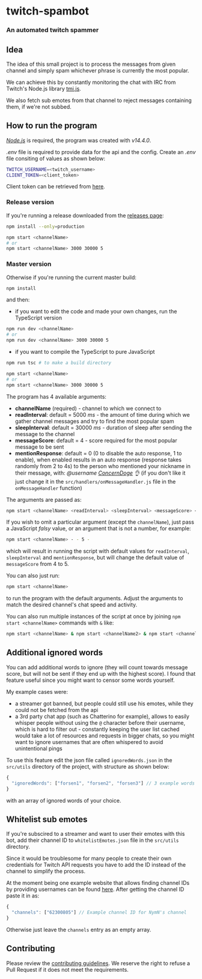 # twitch-spambot

### An automated twitch spammer

## Idea

The idea of this small project is to process the messages from given channel
and simply spam whichever phrase is currently the most popular.

We can achieve this by constantly monitoring the chat with IRC from Twitch's
Node.js library [tmi.js](https://github.com/tmijs).

We also fetch sub emotes from that channel to reject messages containing them,
if we're not subbed.

## How to run the program

[_Node.js_](https://nodejs.org/) is required, the program was created with _v14.4.0_.

_.env_ file is required to provide data for the api and the config.
Create an _.env_ file consiting of values as shown below:

```bash
TWITCH_USERNAME=<twitch_username>
CLIENT_TOKEN=<client_token>
```

Client token can be retrieved from [here](https://twitchapps.com/tmi/).

### Release version

If you're running a release downloaded from the [releases page](https://github.com/FrozenTear7/twitch-spambot/releases):

```bash
npm install --only=production

npm start <channelName>
# or
npm start <channelName> 3000 30000 5
```

### Master version

Otherwise if you're running the current master build:

```bash
npm install
```

and then:

- if you want to edit the code and made your own changes, run the TypeScript version

```bash
npm run dev <channelName>
# or
npm run dev <channelName> 3000 30000 5
```

- if you want to compile the TypeScript to pure JavaScript

```bash
npm run tsc # to make a build directory

npm start <channelName>
# or
npm start <channelName> 3000 30000 5
```

The program has 4 available arguments:

- **channelName** (required) - channel to which we connect to
- **readInterval**: default = 5000 _ms_ - the amount of time during which we gather channel messages and try to find the most popular spam
- **sleepInterval**: default = 30000 _ms_ - duration of sleep after sending the message to the channel
- **messageScore**: default = 4 - score required for the most popular message to be sent
- **mentionResponse**: default = 0 (0 to disable the auto response, 1 to enable), when enabled results in an auto response (response takes randomly from 2 to 4s) to the person who mentioned your nickname in their message, with: _@username [ConcernDoge](https://betterttv.com/emotes/566c9f6365dbbdab32ec0532) 👌_ (if you don't like it just change it in the `src/handlers/onMessageHandler.js` file in the `onMessageHandler` function)

The arguments are passed as:

```bash
npm start <channelName> <readInterval> <sleepInterval> <messageScore> <mentionResponse>
```

If you wish to omit a particular argument (except the `channelName`), just pass a JavaScript _falsy_ value,
or an argument that is not a number, for example:

```bash
npm start <channelName> - - 5 -
```

which will result in running the script with default values for `readInterval`, `sleepInterval` and `mentionResponse`, but will change the default value of `messageScore` from 4 to 5.

You can also just run:

```bash
npm start <channelName>
```

to run the program with the default arguments.
Adjust the arguments to match the desired channel's chat speed and activity.

You can also run multiple instances of the script at once by joining `npm start <channelName>` commands with `&` like:

```bash
npm start <channelName> & npm start <channelName2> & npm start <channelName3>
```

## Additional ignored words

You can add additional words to ignore (they will count towards message score, but will not be sent if they end up with the highest score).
I found that feature useful since you might want to censor some words yourself.

My example cases were:

- a streamer got banned, but people could still use his emotes, while they could not be fetched from the api
- a 3rd party chat app (such as Chatterino for example), allows to easily whisper people without using the `@` character before their username, which is hard to filter out - constantly keeping the user list cached would take a lot of resources and requests in bigger chats, so you might want to ignore usernames that are often whispered to avoid unintentional pings

To use this feature edit the json file called `ignoredWords.json` in the `src/utils` directory of the project, with structure as shown below:

```javascript
{
  "ignoredWords": ["forsen1", "forsen2", "forsen3"] // 3 example words to ignore
}
```

with an array of ignored words of your choice.

## Whitelist sub emotes

If you're subscired to a streamer and want to user their emotes with this bot, add their channel ID to `whitelistEmotes.json` file in the `src/utils` directory.

Since it would be troublesome for many people to create their own credentials for Twitch API requests you have to add the ID instead of the channel to simplify the process.

At the moment being one example website that allows finding channel IDs by providing usernames can be found [here](https://staging.streamweasels.com/support/convert-twitch-username-to-user-id/).
After getting the channel ID paste it in as:

```javascript
{
  "channels": ["62300805"] // Example channel ID for NymN's channel
}
```

Otherwise just leave the `channels` entry as an empty array.

## Contributing

Please review the [contributing guidelines](https://github.com/FrozenTear7/twitch-spambot/blob/master/CONTRIBUTING.md). We reserve the right to refuse a Pull Request if it does not meet the requirements.
